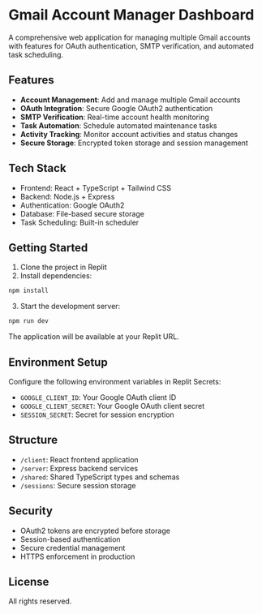 
# Gmail Account Manager Dashboard

A comprehensive web application for managing multiple Gmail accounts with features for OAuth authentication, SMTP verification, and automated task scheduling.

## Features

- **Account Management**: Add and manage multiple Gmail accounts
- **OAuth Integration**: Secure Google OAuth2 authentication
- **SMTP Verification**: Real-time account health monitoring
- **Task Automation**: Schedule automated maintenance tasks
- **Activity Tracking**: Monitor account activities and status changes
- **Secure Storage**: Encrypted token storage and session management

## Tech Stack

- Frontend: React + TypeScript + Tailwind CSS
- Backend: Node.js + Express
- Authentication: Google OAuth2
- Database: File-based secure storage
- Task Scheduling: Built-in scheduler

## Getting Started

1. Clone the project in Replit
2. Install dependencies:
```bash
npm install
```
3. Start the development server:
```bash
npm run dev
```

The application will be available at your Replit URL.

## Environment Setup

Configure the following environment variables in Replit Secrets:
- `GOOGLE_CLIENT_ID`: Your Google OAuth client ID
- `GOOGLE_CLIENT_SECRET`: Your Google OAuth client secret
- `SESSION_SECRET`: Secret for session encryption

## Structure

- `/client`: React frontend application
- `/server`: Express backend services
- `/shared`: Shared TypeScript types and schemas
- `/sessions`: Secure session storage

## Security

- OAuth2 tokens are encrypted before storage
- Session-based authentication
- Secure credential management
- HTTPS enforcement in production

## License

All rights reserved.
